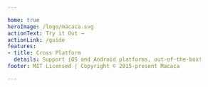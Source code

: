 ```yaml
---

home: true
heroImage: /logo/macaca.svg
actionText: Try it Out →
actionLink: /guide
features:
- title: Cross Platform
  details: Support iOS and Android platforms, out-of-the-box!
footer: MIT Licensed | Copyright © 2015-present Macaca

---
```


